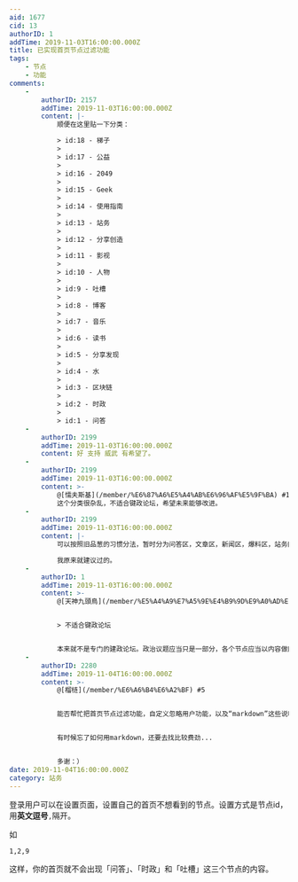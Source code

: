 ```yaml
---
aid: 1677
cid: 13
authorID: 1
addTime: 2019-11-03T16:00:00.000Z
title: 已实现首页节点过滤功能
tags:
    - 节点
    - 功能
comments:
    -
        authorID: 2157
        addTime: 2019-11-03T16:00:00.000Z
        content: |-
            顺便在这里贴一下分类：

            > id:18 - 梯子
            > 
            > id:17 - 公益
            > 
            > id:16 - 2049
            > 
            > id:15 - Geek
            > 
            > id:14 - 使用指南
            > 
            > id:13 - 站务
            > 
            > id:12 - 分享创造
            > 
            > id:11 - 影视
            > 
            > id:10 - 人物
            > 
            > id:9 - 吐槽
            > 
            > id:8 - 博客
            > 
            > id:7 - 音乐
            > 
            > id:6 - 读书
            > 
            > id:5 - 分享发现
            > 
            > id:4 - 水
            > 
            > id:3 - 区块链
            > 
            > id:2 - 时政
            > 
            > id:1 - 问答
    -
        authorID: 2199
        addTime: 2019-11-03T16:00:00.000Z
        content: 好 支持 威武 有希望了。
    -
        authorID: 2199
        addTime: 2019-11-03T16:00:00.000Z
        content: >-
            @[懦夫斯基](/member/%E6%87%A6%E5%A4%AB%E6%96%AF%E5%9F%BA) #1
            这个分类很杂乱，不适合键政论坛，希望未来能够改进。
    -
        authorID: 2199
        addTime: 2019-11-03T16:00:00.000Z
        content: |-
            可以按照旧品葱的习惯分法，暂时分为问答区，文章区，新闻区，爆料区，站务区，开发区六个大区。简洁明了，一目了然。

            我原来就建议过的。
    -
        authorID: 1
        addTime: 2019-11-03T16:00:00.000Z
        content: >-
            @[天神九頭鳥](/member/%E5%A4%A9%E7%A5%9E%E4%B9%9D%E9%A0%AD%E9%B3%A5) #4


            > 不适合键政论坛


            本来就不是专门的建政论坛。政治议题应当只是一部分，各个节点应当以内容做区分，而不是形式。每个人应当可以快速找到自己关心的内容，人只会关心内容，而不是这个内容的形式是问题还是文章。
    -
        authorID: 2280
        addTime: 2019-11-04T16:00:00.000Z
        content: >-
            @[榴梿](/member/%E6%A6%B4%E6%A2%BF) #5


            能否帮忙把首页节点过滤功能，自定义忽略用户功能，以及“markdown”这些说明整合到“使用指南”这个帖子首页呢？[https://2049bbs.xyz/t/8](https://2049bbs.xyz/t/8)


            有时候忘了如何用markdown，还要去找比较费劲...


            多谢：）
date: 2019-11-04T16:00:00.000Z
category: 站务
---
```


登录用户可以在设置页面，设置自己的首页不想看到的节点。设置方式是节点id，用**英文逗号**`,`隔开。

如

`1,2,9`

这样，你的首页就不会出现「问答」、「时政」和「吐槽」这三个节点的内容。
